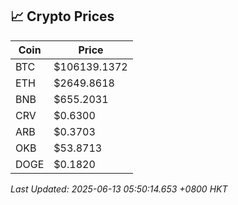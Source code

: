 ## 📈 Crypto Prices

| Coin | Price |
| ---- | ----- |
| BTC | $106139.1372 |
| ETH | $2649.8618 |
| BNB | $655.2031 |
| CRV | $0.6300 |
| ARB | $0.3703 |
| OKB | $53.8713 |
| DOGE | $0.1820 |

_Last Updated: 2025-06-13 05:50:14.653 +0800 HKT_